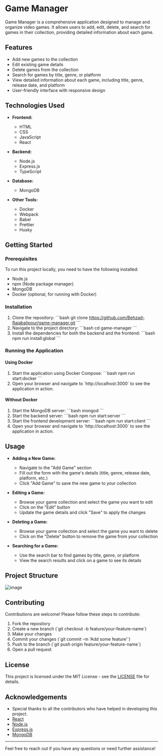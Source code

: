 
# Game Manager

Game Manager is a comprehensive application designed to manage and organize video games. It allows users to add, edit, delete, and search for games in their collection, providing detailed information about each game.

## Features

- Add new games to the collection
- Edit existing game details
- Delete games from the collection
- Search for games by title, genre, or platform
- View detailed information about each game, including title, genre, release date, and platform
- User-friendly interface with responsive design

## Technologies Used

- **Frontend:**
  - HTML
  - CSS
  - JavaScript
  - React

- **Backend:**
  - Node.js
  - Express.js
  - TypeScript

- **Database:**
  - MongoDB

- **Other Tools:**
  - Docker
  - Webpack
  - Babel
  - Prettier
  - Husky

## Getting Started

### Prerequisites

To run this project locally, you need to have the following installed:

- Node.js
- npm (Node package manager)
- MongoDB
- Docker (optional, for running with Docker)

### Installation

1. Clone the repository:
   \`\`\`bash
   git clone https://github.com/Behzad-Rajabalipour/game-manager.git
   \`\`\`
2. Navigate to the project directory:
   \`\`\`bash
   cd game-manager
   \`\`\`
3. Install the dependencies for both the backend and the frontend:
   \`\`\`bash
   npm run install:global
   \`\`\`

### Running the Application

#### Using Docker

1. Start the application using Docker Compose:
   \`\`\`bash
   npm run start:docker
   \`\`\`
2. Open your browser and navigate to \`http://localhost:3000\` to see the application in action.

#### Without Docker

1. Start the MongoDB server:
   \`\`\`bash
   mongod
   \`\`\`
2. Start the backend server:
   \`\`\`bash
   npm run start:server
   \`\`\`
3. Start the frontend development server:
   \`\`\`bash
   npm run start:client
   \`\`\`
4. Open your browser and navigate to \`http://localhost:3000\` to see the application in action.

## Usage

- **Adding a New Game:**
  - Navigate to the "Add Game" section
  - Fill out the form with the game's details (title, genre, release date, platform, etc.)
  - Click "Add Game" to save the new game to your collection

- **Editing a Game:**
  - Browse your game collection and select the game you want to edit
  - Click on the "Edit" button
  - Update the game details and click "Save" to apply the changes

- **Deleting a Game:**
  - Browse your game collection and select the game you want to delete
  - Click on the "Delete" button to remove the game from your collection

- **Searching for a Game:**
  - Use the search bar to find games by title, genre, or platform
  - View the search results and click on a game to see its details

## Project Structure
![image](https://github.com/Behzad-Rajabalipour/game-manager/assets/115672803/b644b033-a38e-452f-9aa9-251dcb3d67ea)

## Contributing

Contributions are welcome! Please follow these steps to contribute:

1. Fork the repository
2. Create a new branch (\`git checkout -b feature/your-feature-name\`)
3. Make your changes
4. Commit your changes (\`git commit -m 'Add some feature'\`)
5. Push to the branch (\`git push origin feature/your-feature-name\`)
6. Open a pull request

## License

This project is licensed under the MIT License - see the [LICENSE](LICENSE) file for details.

## Acknowledgements

- Special thanks to all the contributors who have helped in developing this project.
- [React](https://reactjs.org/)
- [Node.js](https://nodejs.org/)
- [Express.js](https://expressjs.com/)
- [MongoDB](https://www.mongodb.com/)

---

Feel free to reach out if you have any questions or need further assistance!
